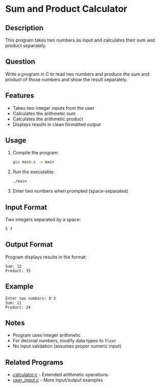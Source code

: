 # Sum and Product Calculator

## Description
This program takes two numbers as input and calculates their sum and product separately.

## Question
Write a program in C to read two numbers and produce the sum and product of those numbers and show the result separately.

## Features
- Takes two integer inputs from the user
- Calculates the arithmetic sum
- Calculates the arithmetic product
- Displays results in clean formatted output

## Usage
1. Compile the program:
   ```bash
   gcc main.c -o main
   ```
2. Run the executable:
   ```bash
   ./main
   ```
3. Enter two numbers when prompted (space-separated)

## Input Format
Two integers separated by a space:
```
5 7
```

## Output Format
Program displays results in the format:
```
Sum: 12
Product: 35
```

## Example
```
Enter two numbers: 8 3
Sum: 11
Product: 24
```

## Notes
- Program uses integer arithmetic
- For decimal numbers, modify data types to `float`
- No input validation (assumes proper numeric input)

## Related Programs
- [calculator.c](../calculator.c) - Extended arithmetic operations
- [user_input.c](../user_input.c) - More input/output examples

